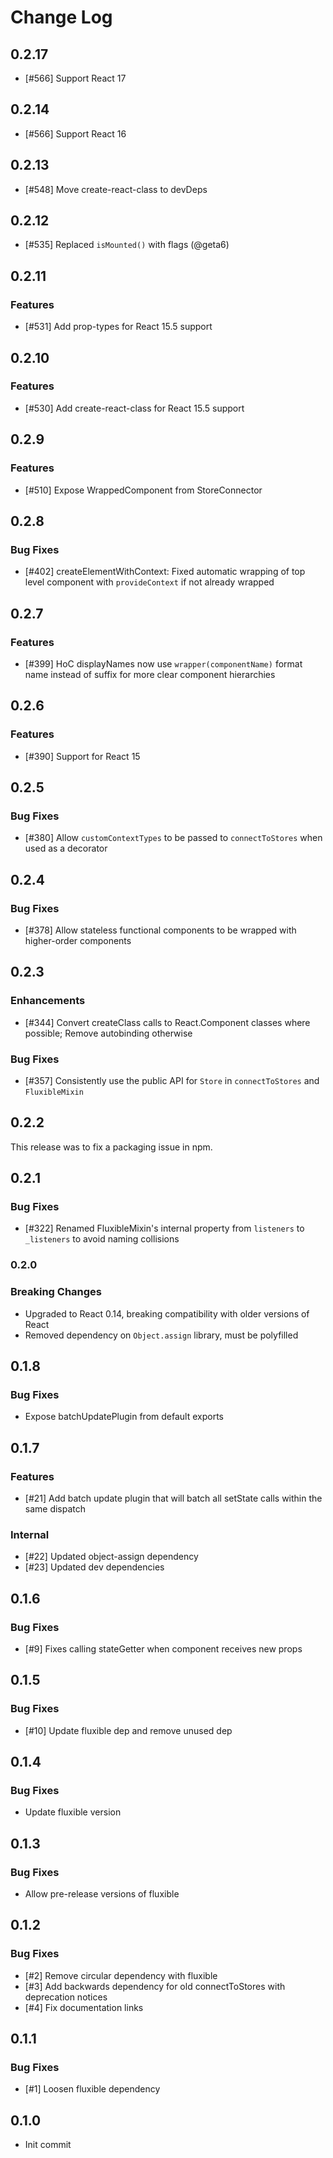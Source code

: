 # Change Log

## 0.2.17

* [#566] Support React 17

## 0.2.14

* [#566] Support React 16

## 0.2.13

* [#548] Move create-react-class to devDeps

## 0.2.12

* [#535] Replaced `isMounted()` with flags (@geta6)

## 0.2.11

### Features

* [#531] Add prop-types for React 15.5 support

## 0.2.10

### Features

* [#530] Add create-react-class for React 15.5 support

## 0.2.9

### Features

 * [#510] Expose WrappedComponent from StoreConnector

## 0.2.8

### Bug Fixes

 * [#402] createElementWithContext: Fixed automatic wrapping of top level component with `provideContext` if not
 already wrapped

## 0.2.7

### Features

 * [#399] HoC displayNames now use `wrapper(componentName)` format name instead of suffix for more clear component
 hierarchies

## 0.2.6

### Features

 * [#390] Support for React 15

## 0.2.5

### Bug Fixes

 * [#380] Allow `customContextTypes` to be passed to `connectToStores` when used as a decorator

## 0.2.4

### Bug Fixes

 * [#378] Allow stateless functional components to be wrapped with higher-order components

## 0.2.3

### Enhancements

 * [#344] Convert createClass calls to React.Component classes where possible; Remove autobinding otherwise

### Bug Fixes

 * [#357] Consistently use the public API for `Store` in `connectToStores` and `FluxibleMixin`

## 0.2.2

This release was to fix a packaging issue in npm.

## 0.2.1

### Bug Fixes

 * [#322] Renamed FluxibleMixin's internal property from `listeners` to `_listeners` to avoid naming collisions

### 0.2.0

### Breaking Changes

 * Upgraded to React 0.14, breaking compatibility with older versions of React
 * Removed dependency on `Object.assign` library, must be polyfilled

## 0.1.8

### Bug Fixes

 * Expose batchUpdatePlugin from default exports

## 0.1.7

### Features

 * [#21] Add batch update plugin that will batch all setState calls within the same dispatch

### Internal

 * [#22] Updated object-assign dependency
 * [#23] Updated dev dependencies


## 0.1.6

### Bug Fixes

 * [#9] Fixes calling stateGetter when component receives new props

## 0.1.5

### Bug Fixes

 * [#10] Update fluxible dep and remove unused dep

## 0.1.4

### Bug Fixes

 * Update fluxible version

## 0.1.3

### Bug Fixes

 * Allow pre-release versions of fluxible

## 0.1.2

### Bug Fixes

 * [#2] Remove circular dependency with fluxible
 * [#3] Add backwards dependency for old connectToStores with deprecation notices
 * [#4] Fix documentation links

## 0.1.1

### Bug Fixes

 * [#1] Loosen fluxible dependency

## 0.1.0

 * Init commit
